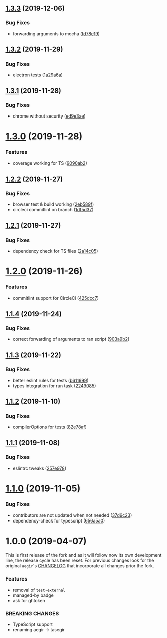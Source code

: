 <a name="1.3.3"></a>
## [1.3.3](https://github.com/auhau/tasegir/compare/v1.3.2...v1.3.3) (2019-12-06)


### Bug Fixes

* forwarding arguments to mocha ([fd78e19](https://github.com/auhau/tasegir/commit/fd78e19))



<a name="1.3.2"></a>
## [1.3.2](https://github.com/auhau/tasegir/compare/v1.3.1...v1.3.2) (2019-11-29)


### Bug Fixes

* electron tests ([1a29a6a](https://github.com/auhau/tasegir/commit/1a29a6a))



<a name="1.3.1"></a>
## [1.3.1](https://github.com/auhau/tasegir/compare/v1.3.0...v1.3.1) (2019-11-28)


### Bug Fixes

* chrome without security ([ed9e3ae](https://github.com/auhau/tasegir/commit/ed9e3ae))



<a name="1.3.0"></a>
# [1.3.0](https://github.com/auhau/tasegir/compare/v1.2.2...v1.3.0) (2019-11-28)


### Features

* coverage working for TS ([9090ab2](https://github.com/auhau/tasegir/commit/9090ab2))



<a name="1.2.2"></a>
## [1.2.2](https://github.com/auhau/tasegir/compare/v1.2.1...v1.2.2) (2019-11-27)


### Bug Fixes

* browser test & build working ([2eb589f](https://github.com/auhau/tasegir/commit/2eb589f))
* circleci commitlint on branch ([1df5d37](https://github.com/auhau/tasegir/commit/1df5d37))



<a name="1.2.1"></a>
## [1.2.1](https://github.com/auhau/tasegir/compare/v1.2.0...v1.2.1) (2019-11-27)


### Bug Fixes

* dependency check for TS files ([2a14c05](https://github.com/auhau/tasegir/commit/2a14c05))



<a name="1.2.0"></a>
# [1.2.0](https://github.com/auhau/tasegir/compare/v1.1.4...v1.2.0) (2019-11-26)


### Features

* commitlint support for CircleCi ([425dcc7](https://github.com/auhau/tasegir/commit/425dcc7))



<a name="1.1.4"></a>
## [1.1.4](https://github.com/auhau/tasegir/compare/v1.1.3...v1.1.4) (2019-11-24)


### Bug Fixes

* correct forwarding of arguments to ran script ([903a9b2](https://github.com/auhau/tasegir/commit/903a9b2))



<a name="1.1.3"></a>
## [1.1.3](https://github.com/auhau/tasegir/compare/v1.1.2...v1.1.3) (2019-11-22)


### Bug Fixes

* better eslint rules for tests ([b611999](https://github.com/auhau/tasegir/commit/b611999))
* types integration for run task ([2249085](https://github.com/auhau/tasegir/commit/2249085))



<a name="1.1.2"></a>
## [1.1.2](https://github.com/auhau/tasegir/compare/v1.1.1...v1.1.2) (2019-11-10)


### Bug Fixes

* compilerOptions for tests ([82e78af](https://github.com/auhau/tasegir/commit/82e78af))



<a name="1.1.1"></a>
## [1.1.1](https://github.com/auhau/tasegir/compare/v1.1.0...v1.1.1) (2019-11-08)


### Bug Fixes

* eslintrc tweaks ([257e978](https://github.com/auhau/tasegir/commit/257e978))



<a name="1.1.0"></a>
# [1.1.0](https://github.com/auhau/tasegir/compare/v1.0.0...v1.1.0) (2019-11-05)


### Bug Fixes

* contributors are not updated when not needed ([37d9c23](https://github.com/auhau/tasegir/commit/37d9c23))
* dependency-check for typescript ([656a5a0](https://github.com/auhau/tasegir/commit/656a5a0))



<a name="1.0.0"></a>
# 1.0.0 (2019-04-07)

This is first release of the fork and as it will follow now its own development line, the release cycle 
has been reset. For previous changes look for the original `aegir`'s [CHANGELOG](https://github.com/ipfs/aegir/blob/5ddc87564766c24b80fd68204be133919d193e97/CHANGELOG.md)
that incorporate all changes prior the fork.

### Features

 - removal of `test-external`
 - managed-by badge 
 - ask for ghtoken

### BREAKING CHANGES

 - TypeScript support
 - renaming aegir -> tasegir 


